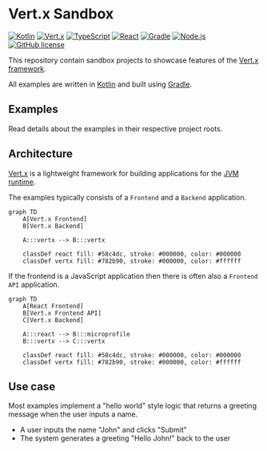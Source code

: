 # Vert.x Sandbox

[![Kotlin](https://img.shields.io/badge/kotlin-2.0.21-8d53f9.svg?logo=kotlin&logoColor=8d53f9)](http://kotlinlang.org)
[![Vert.x](https://img.shields.io/badge/vertx-4.5.9-782b90.svg?logo=java&logoColor=fdb71c)](https://vertx.io)
[![TypeScript](https://img.shields.io/badge/typescript-5.2.2-3178c6.svg?logo=typescript&logoColor=3178c6)](https://www.typescriptlang.org)
[![React](https://img.shields.io/badge/react-18.3.1-58c4dc.svg?logo=react&logoColor=58c4dc)](https://react.dev)
[![Gradle](https://img.shields.io/badge/gradle-stable-209bc4.svg?logo=gradle&logoColor=209bc4)](https://gradle.org)
[![Node.js](https://img.shields.io/badge/node.js-stable-417e38.svg?logo=nodedotjs&logoColor=417e38)](https://nodejs.org)
[![GitHub license](https://img.shields.io/badge/license-Apache_2.0-e97726.svg)](https://www.apache.org/licenses/LICENSE-2.0)

This repository contain sandbox projects to showcase features of the [Vert.x framework](https://vertx.io).

All examples are written in [Kotlin](https://kotlinlang.org) and built using [Gradle](https://gradle.org).

## Examples
Read details about the examples in their respective project roots.

## Architecture
[Vert.x](https://vertx.io) is a lightweight framework for building applications for the
[JVM runtime](https://en.wikipedia.org/wiki/Java_virtual_machine).

The examples typically consists of a `Frontend` and a `Backend` application.

```mermaid
graph TD
    A[Vert.x Frontend]
    B[Vert.x Backend]

    A:::vertx --> B:::vertx
    
    classDef react fill: #58c4dc, stroke: #000000, color: #000000
    classDef vertx fill: #782b90, stroke: #000000, color: #ffffff
```

If the frontend is a JavaScript application then there is often also a `Frontend API` application.

```mermaid
graph TD
    A[React Frontend]
    B[Vert.x Frontend API]
    C[Vert.x Backend]
    
    A:::react --> B:::microprofile
    B:::vertx --> C:::vertx
    
    classDef react fill: #58c4dc, stroke: #000000, color: #000000
    classDef vertx fill: #782b90, stroke: #000000, color: #ffffff
```

## Use case
Most examples implement a "hello world" style logic that returns a greeting message when the user inputs a name.

* A user inputs the name "John" and clicks "Submit"
* The system generates a greeting "Hello John!" back to the user
